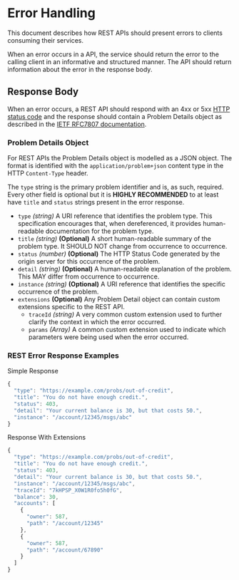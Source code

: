 # Error Handling

This document describes how REST APIs should present errors to clients consuming their services.

When an error occurs in a API, the service should return the error to the calling client in an informative and structured manner. The API should return information about the error in the response body.

## Response Body

When an error occurs, a REST API should respond with an 4xx or 5xx [HTTP status code](rest-response.md) and the response should contain a Problem Details object as described in the [IETF RFC7807 documentation](https://datatracker.ietf.org/doc/html/rfc7807).

### Problem Details Object

For REST APIs the Problem Details object is modelled as a JSON object. The format is identified with the `application/problem+json` content type in the HTTP `Content-Type` header.

The `type` string is the primary problem identifier and is, as such, required. Every other field is optional but it is **HIGHLY RECOMMENDED** to at least have `title` and `status` strings present in the error response.

- `type` _(string)_ A URI reference that identifies the
  problem type. This specification encourages that, when
  dereferenced, it provides human-readable documentation for the
  problem type.
- `title` _(string)_ **(Optional)** A short human-readable summary of the problem type. It
  SHOULD NOT change from occurrence to occurrence.
- `status` _(number)_ **(Optional)** The HTTP Status Code generated by the origin server for
  this occurrence of the problem.
- `detail` _(string)_ **(Optional)** A human-readable explanation of the problem. This MAY
  differ from occurrence to occurrence.
- `instance` _(string)_ **(Optional)** A URI reference that identifies the specific
  occurrence of the problem.
- `extensions` **(Optional)** Any Problem Detail object can contain custom
  extensions specific to the REST API.
  - `traceId` _(string)_ A very common custom extension used to further clarify
    the context in which the error occurred.
  - `params` _(Array)_ A common custom extension used to indicate which
    parameters were being used when the error occurred.

### REST Error Response Examples

Simple Response

```javascript
{
  "type": "https://example.com/probs/out-of-credit",
  "title": "You do not have enough credit.",
  "status": 403,
  "detail": "Your current balance is 30, but that costs 50.",
  "instance": "/account/12345/msgs/abc"
}
```

Response With Extensions

```javascript
{
  "type": "https://example.com/probs/out-of-credit",
  "title": "You do not have enough credit.",
  "status": 403,
  "detail": "Your current balance is 30, but that costs 50.",
  "instance": "/account/12345/msgs/abc",
  "traceId": "7kHPSP_X0W1R0fo5h0fG",
  "balance": 30,
  "accounts": [
    {
      "owner": 587,
      "path": "/account/12345"
    },
    {
      "owner": 587,
      "path": "/account/67890"
    }
  ]
}
```
